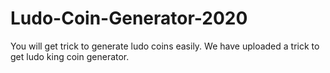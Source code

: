 # Ludo-Coin-Generator-2020
You will get trick to generate ludo coins easily. We have uploaded a trick to get ludo king coin generator.

